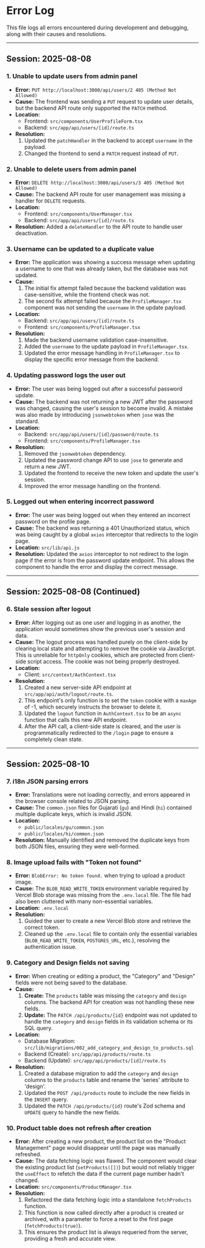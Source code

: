# Error Log

This file logs all errors encountered during development and debugging, along with their causes and resolutions.

---

## Session: 2025-08-08

### 1. Unable to update users from admin panel

-   **Error:** `PUT http://localhost:3000/api/users/2 405 (Method Not Allowed)`
-   **Cause:** The frontend was sending a `PUT` request to update user details, but the backend API route only supported the `PATCH` method.
-   **Location:**
    -   Frontend: `src/components/UserProfileForm.tsx`
    -   Backend: `src/app/api/users/[id]/route.ts`
-   **Resolution:**
    1.  Updated the `patchHandler` in the backend to accept `username` in the payload.
    2.  Changed the frontend to send a `PATCH` request instead of `PUT`.

### 2. Unable to delete users from admin panel

-   **Error:** `DELETE http://localhost:3000/api/users/3 405 (Method Not Allowed)`
-   **Cause:** The backend API route for user management was missing a handler for `DELETE` requests.
-   **Location:**
    -   Frontend: `src/components/UserManager.tsx`
    -   Backend: `src/app/api/users/[id]/route.ts`
-   **Resolution:** Added a `deleteHandler` to the API route to handle user deactivation.

### 3. Username can be updated to a duplicate value

-   **Error:** The application was showing a success message when updating a username to one that was already taken, but the database was not updated.
-   **Cause:**
    1.  The initial fix attempt failed because the backend validation was case-sensitive, while the frontend check was not.
    2.  The second fix attempt failed because the `ProfileManager.tsx` component was not sending the `username` in the update payload.
-   **Location:**
    -   Backend: `src/app/api/users/[id]/route.ts`
    -   Frontend: `src/components/ProfileManager.tsx`
-   **Resolution:**
    1.  Made the backend username validation case-insensitive.
    2.  Added the `username` to the update payload in `ProfileManager.tsx`.
    3.  Updated the error message handling in `ProfileManager.tsx` to display the specific error message from the backend.

### 4. Updating password logs the user out

-   **Error:** The user was being logged out after a successful password update.
-   **Cause:** The backend was not returning a new JWT after the password was changed, causing the user's session to become invalid. A mistake was also made by introducing `jsonwebtoken` when `jose` was the standard.
-   **Location:**
    -   Backend: `src/app/api/users/[id]/password/route.ts`
    -   Frontend: `src/components/ProfileManager.tsx`
-   **Resolution:**
    1.  Removed the `jsonwebtoken` dependency.
    2.  Updated the password change API to use `jose` to generate and return a new JWT.
    3.  Updated the frontend to receive the new token and update the user's session.
    4.  Improved the error message handling on the frontend.

### 5. Logged out when entering incorrect password

-   **Error:** The user was being logged out when they entered an incorrect password on the profile page.
-   **Cause:** The backend was returning a 401 Unauthorized status, which was being caught by a global `axios` interceptor that redirects to the login page.
-   **Location:** `src/lib/api.js`
-   **Resolution:** Updated the `axios` interceptor to not redirect to the login page if the error is from the password update endpoint. This allows the component to handle the error and display the correct message.

---

## Session: 2025-08-08 (Continued)

### 6. Stale session after logout

-   **Error:** After logging out as one user and logging in as another, the application would sometimes show the previous user's session and data.
-   **Cause:** The logout process was handled purely on the client-side by clearing local state and attempting to remove the cookie via JavaScript. This is unreliable for `httpOnly` cookies, which are protected from client-side script access. The cookie was not being properly destroyed.
-   **Location:**
    -   Client: `src/context/AuthContext.tsx`
-   **Resolution:**
    1.  Created a new server-side API endpoint at `src/app/api/auth/logout/route.ts`.
    2.  This endpoint's only function is to set the `token` cookie with a `maxAge` of -1, which securely instructs the browser to delete it.
    3.  Updated the `logout` function in `AuthContext.tsx` to be an `async` function that calls this new API endpoint.
    4.  After the API call, a client-side state is cleared, and the user is programmatically redirected to the `/login` page to ensure a completely clean state.
---

## Session: 2025-08-10

### 7. i18n JSON parsing errors

-   **Error:** Translations were not loading correctly, and errors appeared in the browser console related to JSON parsing.
-   **Cause:** The `common.json` files for Gujarati (`gu`) and Hindi (`hi`) contained multiple duplicate keys, which is invalid JSON.
-   **Location:**
    -   `public/locales/gu/common.json`
    -   `public/locales/hi/common.json`
-   **Resolution:** Manually identified and removed the duplicate keys from both JSON files, ensuring they were well-formed.

### 8. Image upload fails with "Token not found"

-   **Error:** `BlobError: No token found.` when trying to upload a product image.
-   **Cause:** The `BLOB_READ_WRITE_TOKEN` environment variable required by Vercel Blob storage was missing from the `.env.local` file. The file had also been cluttered with many non-essential variables.
-   **Location:** `.env.local`
-   **Resolution:**
    1.  Guided the user to create a new Vercel Blob store and retrieve the correct token.
    2.  Cleaned up the `.env.local` file to contain only the essential variables (`BLOB_READ_WRITE_TOKEN`, `POSTGRES_URL`, etc.), resolving the authentication issue.

### 9. Category and Design fields not saving

-   **Error:** When creating or editing a product, the "Category" and "Design" fields were not being saved to the database.
-   **Cause:**
    1.  **Create:** The `products` table was missing the `category` and `design` columns. The backend API for creation was not handling these new fields.
    2.  **Update:** The `PATCH /api/products/{id}` endpoint was not updated to handle the `category` and `design` fields in its validation schema or its SQL query.
-   **Location:**
    -   Database Migration: `src/lib/migrations/002_add_category_and_design_to_products.sql`
    -   Backend (Create): `src/app/api/products/route.ts`
    -   Backend (Update): `src/app/api/products/[id]/route.ts`
-   **Resolution:**
    1.  Created a database migration to add the `category` and `design` columns to the `products` table and rename the 'series' attribute to 'design'.
    2.  Updated the `POST /api/products` route to include the new fields in the `INSERT` query.
    3.  Updated the `PATCH /api/products/{id}` route's Zod schema and `UPDATE` query to handle the new fields.

### 10. Product table does not refresh after creation

-   **Error:** After creating a new product, the product list on the "Product Management" page would disappear until the page was manually refreshed.
-   **Cause:** The data fetching logic was flawed. The component would clear the existing product list (`setProducts([])`) but would not reliably trigger the `useEffect` to refetch the data if the current page number hadn't changed.
-   **Location:** `src/components/ProductManager.tsx`
-   **Resolution:**
    1.  Refactored the data fetching logic into a standalone `fetchProducts` function.
    2.  This function is now called directly after a product is created or archived, with a parameter to force a reset to the first page (`fetchProducts(true)`).
    3.  This ensures the product list is always requeried from the server, providing a fresh and accurate view.